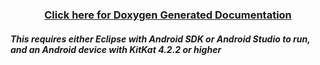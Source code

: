 <title>Delta Laser App - written by Jordan Humphries</title>
    <h3 align="center">
    <a href="https://rawgit.com/d-mariano/DeltaLaser/master/Application/Documentation/html/index.html">Click here for Doxygen Generated Documentation</a>
    </h3>
    <h5>This requires either Eclipse with Android SDK or Android Studio to run, and an Android device with KitKat 4.2.2 or higher</h5>
